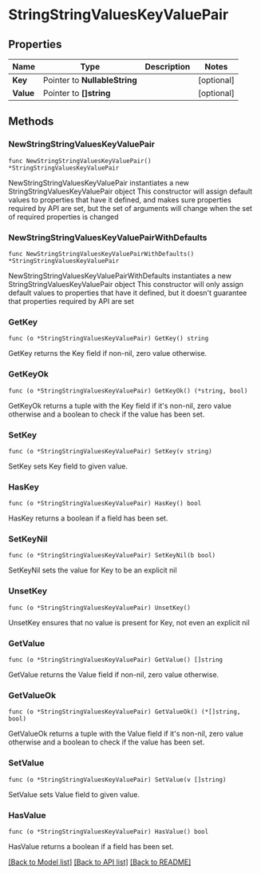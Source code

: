 # StringStringValuesKeyValuePair

## Properties

Name | Type | Description | Notes
------------ | ------------- | ------------- | -------------
**Key** | Pointer to **NullableString** |  | [optional] 
**Value** | Pointer to **[]string** |  | [optional] 

## Methods

### NewStringStringValuesKeyValuePair

`func NewStringStringValuesKeyValuePair() *StringStringValuesKeyValuePair`

NewStringStringValuesKeyValuePair instantiates a new StringStringValuesKeyValuePair object
This constructor will assign default values to properties that have it defined,
and makes sure properties required by API are set, but the set of arguments
will change when the set of required properties is changed

### NewStringStringValuesKeyValuePairWithDefaults

`func NewStringStringValuesKeyValuePairWithDefaults() *StringStringValuesKeyValuePair`

NewStringStringValuesKeyValuePairWithDefaults instantiates a new StringStringValuesKeyValuePair object
This constructor will only assign default values to properties that have it defined,
but it doesn't guarantee that properties required by API are set

### GetKey

`func (o *StringStringValuesKeyValuePair) GetKey() string`

GetKey returns the Key field if non-nil, zero value otherwise.

### GetKeyOk

`func (o *StringStringValuesKeyValuePair) GetKeyOk() (*string, bool)`

GetKeyOk returns a tuple with the Key field if it's non-nil, zero value otherwise
and a boolean to check if the value has been set.

### SetKey

`func (o *StringStringValuesKeyValuePair) SetKey(v string)`

SetKey sets Key field to given value.

### HasKey

`func (o *StringStringValuesKeyValuePair) HasKey() bool`

HasKey returns a boolean if a field has been set.

### SetKeyNil

`func (o *StringStringValuesKeyValuePair) SetKeyNil(b bool)`

 SetKeyNil sets the value for Key to be an explicit nil

### UnsetKey
`func (o *StringStringValuesKeyValuePair) UnsetKey()`

UnsetKey ensures that no value is present for Key, not even an explicit nil
### GetValue

`func (o *StringStringValuesKeyValuePair) GetValue() []string`

GetValue returns the Value field if non-nil, zero value otherwise.

### GetValueOk

`func (o *StringStringValuesKeyValuePair) GetValueOk() (*[]string, bool)`

GetValueOk returns a tuple with the Value field if it's non-nil, zero value otherwise
and a boolean to check if the value has been set.

### SetValue

`func (o *StringStringValuesKeyValuePair) SetValue(v []string)`

SetValue sets Value field to given value.

### HasValue

`func (o *StringStringValuesKeyValuePair) HasValue() bool`

HasValue returns a boolean if a field has been set.


[[Back to Model list]](../README.md#documentation-for-models) [[Back to API list]](../README.md#documentation-for-api-endpoints) [[Back to README]](../README.md)


